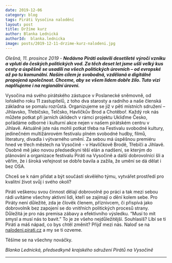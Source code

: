 ```yaml
---
date: 2019-12-06
category: blog
tags: Piráti Vysočina nalodění
layout: post
title: Držíme kurz
author: Blanka Lednická
authorId:  blanka.lednicka
image: posts/2019-12-11-drzime-kurz-nalodeni.jpg
---
```


*Olešná, 11. prosince 2019* - ***Nedávno Piráti oslavili desetileté výročí vzniku a vplutí do českých politických vod. Za těch deset let jsme ušli velký kus cesty a úspěšně se usadili na všech politických úrovních – od evropské až po tu komunální. Naším cílem je svobodná, vzdělaná a digitálně propojená společnost. Chceme, aby se všem lidem dobře žilo. Tuto vizi naplňujeme i na regionální úrovni.***

Vysočina má svého pirátského zástupce v Poslanecké sněmovně, od loňského roku 11 zastupitelů, z toho dva starosty a radního a naše členská základna se pomalu rozrůstá. Organizujeme se již v pěti místních sdružení – Jihlavsko, Třebíčsko, Telčsko, Havlíčkův Brod a Chotěboř. Každý rok nás můžete potkat při jarních úklidech v rámci projektu Ukliďme Česko, pořádáme odborné i kulturní akce nejen v našem pirátském centru v Jihlavě. Aktuálně jste nás mohli potkat třeba na Festivalu svobodné kultury, jedinečném multižánrovém festivalu plném svobodné hudby, filmů, literatury, divadla i výtvarného umění. Za sebou má úspěšnou premiéru hned ve třech městech na Vysočině - v Havlíčkově Brodě, Třebíči a Jihlavě. Osobně mě jako novou předsedkyni těší elán a nadšení, se kterým do plánování a organizace festivalu Piráti na Vysočině a další dobrovolníci šli a věřím, že i široká veřejnost se dobře bavila a zažila, že umění se dá dělat i bez OSA.

Chceš se k nám přidat a být součástí skvělého týmu, vytvářet prostředí pro kvalitní život svůj i svého okolí? 

Piráti veškerou svou činnost dělají dobrovolně po práci a tak mezi sebou rádi uvítáme všechny aktivní lidi, kteří se zajímají o dění kolem sebe. Pro Piráty není důležité, zda je člověk členem, příznivcem, či přispívá jako dobrovolník bez zapojení se do vnitřních politických procesů strany. Důležitá je pro nás premisa zábavy a efektivního výsledku. “Musí to mít smysl a musí nás to bavit.” To je ze všeho nejdůležitější. Souhlasíš? Líbí se ti Piráti a máš nápad, co bys chtěl změnit? Přijď mezi nás. Naloď se na [nalodeni.pirati.cz](https://nalodeni.pirati.cz) a my se ti ozveme. 

Těšíme se na všechny nováčky.

*Blanka Lednická, předsedkyně krajského sdružení Pirátů na Vysočině*

---
